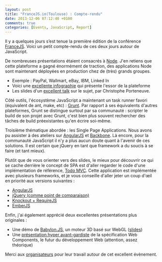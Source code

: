 ```yaml
---
layout: post
title: "FranceJS.in(Toulouse) : Compte-rendu"
date: 2013-12-06 07:12:40 +0100
comments: true
categories: [Events, JavaScript, Report]
---
```


Il y a quelques jours s’est tenue la première édition de la conférence [FranceJS](http://francejs.org/conf2013.html). Voici un petit compte-rendu de ces deux jours autour de JavaScript.

<!-- more -->

De nombreuses présentations étaient consacrés à [Node](http://nodejs.org/). J'en retiens que cette plateforme a gagné énormément de traction, des applications Node sont maintenant déployées en production chez de (très) grands groupes.

* Exemple : PayPal, Wallmart, eBay, IBM, Linked In
* Voici une [excellente infographie](http://strongloop.com/developers/node-js-infographic) qui présente l'essor de la plateforme
* Les slides d'un [excellent talk](http://delicious-insights.com/francejs-node/) sur le sujet, par Christophe Porteneuve.

Côté outils, l'écosystème JavaScript a maintenant un task runner favori (équivalent de ant, make, etc) : [Grunt](http://gruntjs.com/). Par rapport à ses équivalents d'autres plateformes, Grunt se distingue surtout par sa communauté : scripter le build de son projet avec Grunt, c'est bien plus souvent rechercher des tâches de build préexistantes qu'en écrire soi-même.

Troisième thématique abordée : les Single Page Applications. Nous avons pu assister à des ateliers sur [AngularJS](http://angularjs.org/) et [Backbone](http://backbonejs.org/). Là encore, pour la communauté JavaScript il n'y a plus aucun doute quant à l'avenir de ces solutions. Il est certain que jQuery en tant que framework a du soucis à se faire (et tant mieux).

Plutôt que de vous orienter vers des slides, le mieux pour découvrir ce qui se cache derrière le concept de SPA est d'aller regarder le code d'une implémentation de référence, [Todo MVC](http://todomvc.com/). Cette application est implémentée avec plusieurs frameworks, et je vous conseille d'aller jeter un coup d'œil en priorité aux versions suivantes :

* [AngularJS](https://github.com/tastejs/todomvc/tree/gh-pages/architecture-examples/angularjs)
* [jQuery (comme point de comparaison)](https://github.com/tastejs/todomvc/tree/gh-pages/architecture-examples/jquery)
* [Knockout + RequireJS](https://github.com/tastejs/todomvc/tree/gh-pages/labs/dependency-examples/knockoutjs_require)
* [EmberJS](https://github.com/tastejs/todomvc/tree/gh-pages/architecture-examples/emberjs)

Enfin, j'ai également apprécié deux excellentes présentations plus originales :

* Une démo de [Babylon.JS](http://www.babylonjs.com/), un moteur 3D basé sur WebGL ([slides](http://fr.slideshare.net/davrous/raliser-un-jeu-cross-plateformes-avec-webgl-et-babylonjs))
* Une [présentation hyper avant-gardiste](http://ljouanneau.com/standards/francejs2013/webcomponents.pdf) de la spécification Web Components, le futur du développement Web (attention, assez théorique)

Merci aux [organisateurs](http://francejs.org/why.html) pour leur travail autour de cet excellent évènement.
